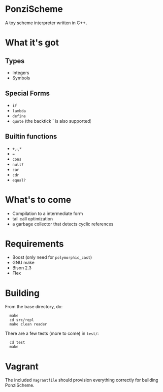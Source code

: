# PonziScheme
A toy scheme interpreter written in C++.

# What it's got
## Types
  * Integers
  * Symbols

## Special Forms
  * `if`
  * `lambda`
  * `define`
  * `quote` (the backtick \` is also supported)

## Builtin functions
  * `+`,`-`,`*`
  * `=`
  * `cons`
  * `null?`
  * `car`
  * `cdr`
  * `equal?`

# What's to come
  * Compilation to a intermediate form
  * tail call optimization
  * a garbage collector that detects cyclic references

# Requirements
  * Boost (only need for ```polymorphic_cast```)
  * GNU make
  * Bison 2.3
  * Flex

# Building
From the base directory, do:
```
  make
  cd src/repl
  make clean reader
```

There are a few tests (more to come) in ```test/```:
```
  cd test
  make
```

# Vagrant
The included `Vagrantfile` should provision everything correctly
for building PonziScheme.
